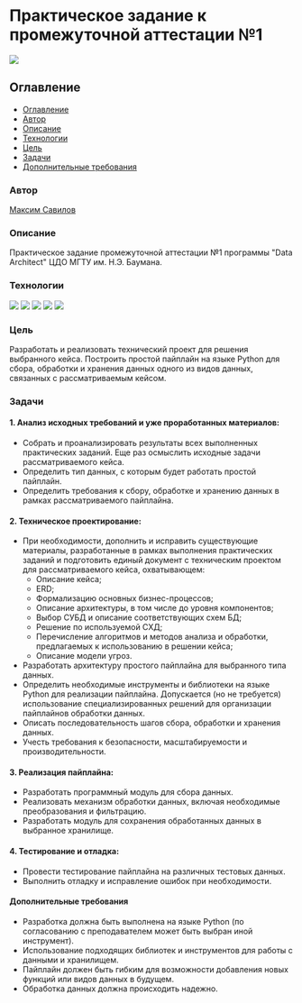# Практическое задание к промежуточной аттестации №1
![](https://img.shields.io/badge/Project%20status-In%20progress-green)

## Оглавление

- [Оглавление](#оглавление)
- [Автор](#автор)
- [Описание](#описание)
- [Технологии](#технологии)
- [Цель](#цель)
- [Задачи](#задачи)
- [Дополнительные требования](#дополнительные%20требования)


### Автор

[Максим Савилов](https://github.com/msavilov/)

### Описание

Практическое задание промежуточной аттестации №1 программы "Data Architect"
ЦДО МГТУ им. Н.Э. Баумана.

### Технологии

![](https://img.shields.io/badge/-Python--3.11-blue)
![](https://img.shields.io/badge/pandas-blue)
![](https://img.shields.io/badge/numpy-blue)
![](https://img.shields.io/badge/sqlite)
![](https://img.shields.io/badge/sqlite)

### Цель
Разработать и реализовать технический проект для решения выбранного кейса. Построить простой пайплайн на языке Python для сбора, обработки и хранения данных одного из видов данных, связанных с рассматриваемым кейсом.

### Задачи
#### 1. Анализ исходных требований и уже проработанных материалов:
- Собрать и проанализировать результаты всех выполненных практических заданий. Еще раз осмыслить исходные задачи рассматриваемого кейса.
- Определить тип данных, с которым будет работать простой пайплайн.
- Определить требования к сбору, обработке и хранению данных в рамках рассматриваемого пайплайна.


#### 2. Техническое проектирование:
- При необходимости, дополнить и исправить существующие материалы, разработанные в рамках выполнения практических заданий и подготовить единый документ с техническим проектом для рассматриваемого кейса, охватывающем:
    - Описание кейса;
    - ERD;
    - Формализацию основных бизнес-процессов;
    - Описание архитектуры, в том числе до уровня компонентов;
    - Выбор СУБД и описание соответствующих схем БД;
    - Решение по используемой СХД;
    - Перечисление алгоритмов и методов анализа и обработки, предлагаемых к использованию в решении кейса;
    - Описание модели угроз.
- Разработать архитектуру простого пайплайна для выбранного типа данных.
- Определить необходимые инструменты и библиотеки на языке Python для реализации пайплайна. Допускается (но не требуется) использование специализированных решений для организации пайплайнов обработки данных.
- Описать последовательность шагов сбора, обработки и хранения данных.
- Учесть требования к безопасности, масштабируемости и производительности.


#### 3. Реализация пайплайна:
- Разработать программный модуль для сбора данных.
- Реализовать механизм обработки данных, включая необходимые преобразования и фильтрацию.
- Разработать модуль для сохранения обработанных данных в выбранное хранилище.


#### 4. Тестирование и отладка:
- Провести тестирование пайплайна на различных тестовых данных.
- Выполнить отладку и исправление ошибок при необходимости.


#### Дополнительные требования
- Разработка должна быть выполнена на языке Python (по согласованию с преподавателем может быть выбран иной инструмент).
- Использование подходящих библиотек и инструментов для работы с данными и хранилищем.
- Пайплайн должен быть гибким для возможности добавления новых функций или видов данных в будущем.
- Обработка данных должна происходить надежно.
